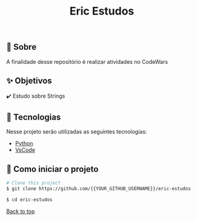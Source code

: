 <h1 align="center">Eric Estudos</h1>
<br>

## :dart: Sobre ##

A finalidade desse repositório é realizar atividades no CodeWars

## :sparkles: Objetivos ##

:heavy_check_mark: Estudo sobre Strings

## :rocket: Tecnologias ##

Nesse projeto serão utilizadas as seguintes tecnologias:

- [Python](https://docs.python.org/3/)
- [VsCode](https://code.visualstudio.com/)

## :checkered_flag: Como iniciar o projeto ##

```bash
# Clone this project
$ git clone https://github.com/{{YOUR_GITHUB_USERNAME}}/eric-estudos

$ cd eric-estudos
```


<a href="#top">Back to top</a>
